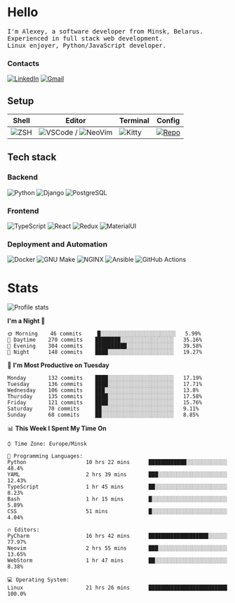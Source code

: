 # Hello

<p>
    <samp>
        I'm Alexey, a software developer from Minsk, Belarus.
        <br>
	Experienced in full stack web development.
	<br>
	Linux enjoyer, Python/JavaScript developer.
    </samp>
</p>

### Contacts

[![LinkedIn](https://img.icons8.com/fluency/48/000000/linkedin.png)](https://www.linkedin.com/in/dhvcc/)
[![Gmail](https://img.icons8.com/fluency/48/000000/gmail-new.png)](mailto:alexey.artishevskiy@gmail.com)

## Setup

| Shell | Editor | Terminal | Config |
|-------|--------|----------|--------|
| ![ZSH](https://img.shields.io/badge/-ZSH-000000?style=flat&logo=GNU-Bash) | ![VSCode](https://img.shields.io/badge/-VSCode-000000?style=flat&logo=Visual-Studio-Code&logoColor=0066b8) / ![NeoVim](https://img.shields.io/badge/-NeoVim-000000?style=flat&logo=Neovim) | ![Kitty](https://img.shields.io/badge/-Kitty-000000?style=flat&logo=Windows-Terminal) | [![Repo](https://img.shields.io/badge/-Repo-000000?style=flat&logo=Github)](https://github.com/dhvcc/configs)


## Tech stack

### Backend

![Python](https://img.shields.io/badge/-Python-black?style=flat&logo=Python&logoColor=FFE17E)
![Django](https://img.shields.io/badge/-Django-black?style=flat&logo=Django&logoColor=20AA76)
![PostgreSQL](https://img.shields.io/badge/-PostgreSQL-black?style=flat&logo=PostgreSQL)

### Frontend

![TypeScript](https://img.shields.io/badge/-TypeScript-black?style=flat&logo=TypeScript)
![React](https://img.shields.io/badge/-React-black?style=flat&logo=React)
![Redux](https://img.shields.io/badge/-Redux-black?style=flat&logo=Redux&logoColor=764ABC)
![MaterialUI](https://img.shields.io/badge/-MaterialUI-black?style=flat&logo=MUI&logoColor=9170c2)

### Deployment and Automation

![Docker](https://img.shields.io/badge/-Docker-black?style=flat&logo=Docker)
![GNU Make](https://img.shields.io/badge/-GNU%20Make-black?style=flat&logo=GNU)
![NGINX](https://img.shields.io/badge/-NGINX-black?style=flat&logo=NGINX&logoColor=009639)
![Ansible](https://img.shields.io/badge/-Ansible-black?style=flat&logo=Ansible)
![GitHub Actions](https://img.shields.io/badge/-GitHub%20Actions-black?style=flat&logo=GitHub-Actions)

# Stats

![Profile stats](https://github-readme-stats.dhvcc.vercel.app/api?username=dhvcc&hide_title=true&show_icons=true&count_private=true&theme=react&hide_border=true)

<!--START_SECTION:waka-->
**I'm a Night 🦉** 

```text
🌞 Morning    46 commits     █░░░░░░░░░░░░░░░░░░░░░░░░   5.99% 
🌆 Daytime    270 commits    ████████░░░░░░░░░░░░░░░░░   35.16% 
🌃 Evening    304 commits    ██████████░░░░░░░░░░░░░░░   39.58% 
🌙 Night      148 commits    ████░░░░░░░░░░░░░░░░░░░░░   19.27%

```
📅 **I'm Most Productive on Tuesday** 

```text
Monday       132 commits    ████░░░░░░░░░░░░░░░░░░░░░   17.19% 
Tuesday      136 commits    ████░░░░░░░░░░░░░░░░░░░░░   17.71% 
Wednesday    106 commits    ███░░░░░░░░░░░░░░░░░░░░░░   13.8% 
Thursday     135 commits    ████░░░░░░░░░░░░░░░░░░░░░   17.58% 
Friday       121 commits    ████░░░░░░░░░░░░░░░░░░░░░   15.76% 
Saturday     70 commits     ██░░░░░░░░░░░░░░░░░░░░░░░   9.11% 
Sunday       68 commits     ██░░░░░░░░░░░░░░░░░░░░░░░   8.85%

```


📊 **This Week I Spent My Time On** 

```text
⌚︎ Time Zone: Europe/Minsk

💬 Programming Languages: 
Python                   10 hrs 22 mins      ████████████░░░░░░░░░░░░░   48.4% 
YAML                     2 hrs 39 mins       ███░░░░░░░░░░░░░░░░░░░░░░   12.43% 
TypeScript               1 hr 45 mins        ██░░░░░░░░░░░░░░░░░░░░░░░   8.23% 
Bash                     1 hr 15 mins        █░░░░░░░░░░░░░░░░░░░░░░░░   5.89% 
CSS                      51 mins             █░░░░░░░░░░░░░░░░░░░░░░░░   4.04%

🔥 Editors: 
PyCharm                  16 hrs 42 mins      ███████████████████░░░░░░   77.97% 
Neovim                   2 hrs 55 mins       ███░░░░░░░░░░░░░░░░░░░░░░   13.65% 
WebStorm                 1 hr 47 mins        ██░░░░░░░░░░░░░░░░░░░░░░░   8.38%

💻 Operating System: 
Linux                    21 hrs 26 mins      █████████████████████████   100.0%

```


<!--END_SECTION:waka-->
